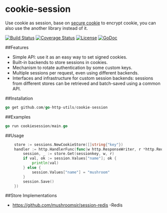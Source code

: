 # cookie-session
Use cookie as session, base on [secure cookie](https://github.com/go-http-utils/cookie) to encrypt cookie, you can also use the another library instead of it.

[![Build Status](https://travis-ci.org/go-http-utils/cookie-session.svg?branch=master)](https://travis-ci.org/go-http-utils/cookie-session)
[![Coverage Status](http://img.shields.io/coveralls/go-http-utils/cookie-session.svg?style=flat-square)](https://coveralls.io/r/go-http-utils/cookie-session)
[![License](http://img.shields.io/badge/license-mit-blue.svg?style=flat-square)](https://raw.githubusercontent.com/go-http-utils/cookie-session/master/LICENSE)
[![GoDoc](http://img.shields.io/badge/go-documentation-blue.svg?style=flat-square)](http://godoc.org/github.com/go-http-utils/cookie-session)

##Features
* Simple API: use it as an easy way to set signed cookies.
* Built-in backends to store sessions in cookies.
* Mechanism to rotate authentication by some custom keys.
* Multiple sessions per request, even using different backends.
* Interfaces and infrastructure for custom session backends: sessions from
  different stores can be retrieved and batch-saved using a common API.

##Installation
```go
go get github.com/go-http-utils/cookie-session
```
##Examples
```go
go run cookiesession/main.go
```
##Usage
```go
    store := sessions.NewCookieStore([]string{"key"})
	handler := http.HandlerFunc(func(w http.ResponseWriter, r *http.Request) {
	  	session, _ := store.Get(sessionkey, w, r)
		if val, ok := session.Values["name"]; ok {
			println(val)
		} else {
			session.Values["name"] = "mushroom"
		}
		session.Save()
	})
```
##Store Implementations
- https://github.com/mushroomsir/session-redis -Redis